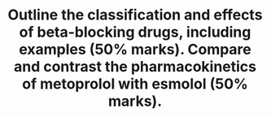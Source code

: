 ---
title: "Outline the classification and effects of beta-blocking drugs, including examples (50% marks). Compare and contrast the pharmacokinetics of metoprolol with esmolol (50% marks)."
entityType: SAQ
exam: PEX
college: CICM
year: 2021
sitting: B
question: 9
passRate: 59
EC_expectedDomains:
- "This was a two-part question with marks and thus timing of the answers given as a percentage. There are generally many ways to classify drugs within the same class. These are usually well described in the relevant recommended pharmacological texts."
EC_extraCredit:
- "Receptor distribution throughout the body and the effect of the drug-receptor interaction are useful ways to organise systemic pharmacodynamic responses, as opposed to a list of organ systems with associated vague statements of interaction."
---
